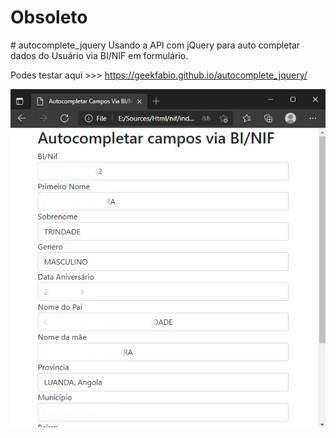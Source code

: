<h1> Obsoleto </h1>
# autocomplete_jquery
Usando a API com jQuery para auto completar dados do Usuário via BI/NIF em formulário.  

Podes testar aqui >>> https://geekfabio.github.io/autocomplete_jquery/

![Alt text](/snap.jpg?raw=true "Preview")
